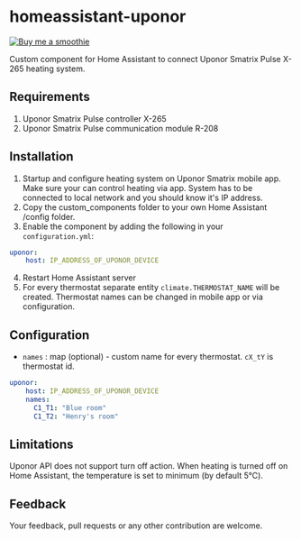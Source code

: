 # homeassistant-uponor

[![Buy me a smoothie](https://img.shields.io/badge/Buy%20me%20a-smoothie-blue?style=for-the-badge&logo=PAYPAL)](https://www.paypal.me/asev)

Custom component for Home Assistant to connect Uponor Smatrix Pulse X-265 heating system.

## Requirements

1. Uponor Smatrix Pulse controller X-265
2. Uponor Smatrix Pulse communication module R-208

## Installation

1. Startup and configure heating system on Uponor Smatrix mobile app. Make sure your can control heating via app.
System has to be connected to local network and you should know it's IP address.
2. Copy the custom_components folder to your own Home Assistant /config folder.
3. Enable the component by adding the following in your `configuration.yml`:
```yaml
uponor:
    host: IP_ADDRESS_OF_UPONOR_DEVICE
```
4. Restart Home Assistant server
5. For every thermostat separate entity `climate.THERMOSTAT_NAME` will be created.
Thermostat names can be changed in mobile app or via configuration. 

## Configuration

- `names` : map (optional) - custom name for every thermostat. `cX_tY` is thermostat id.

```yaml
uponor:
    host: IP_ADDRESS_OF_UPONOR_DEVICE
    names:
      C1_T1: "Blue room"
      C1_T2: "Henry's room"
```

## Limitations

Uponor API does not support turn off action. When heating is turned off on Home Assistant,
the temperature is set to minimum (by default 5℃).

## Feedback

Your feedback, pull requests or any other contribution are welcome.
